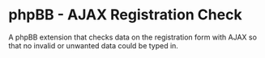 # phpBB - AJAX Registration Check

A phpBB extension that checks data on the registration form with AJAX so that no invalid or
unwanted data could be typed in.
